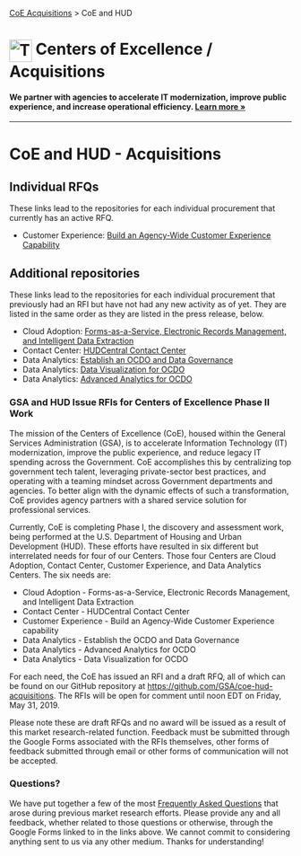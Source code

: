 [CoE Acquisitions](https://github.com/GSA/coe-acquisitions) > CoE and HUD

<h1><img src="https://coe.gsa.gov/img/coe-logomark.svg" width="40px" align="top" alt="The Centers of Excellence Logo"> Centers of Excellence / Acquisitions</h1>

#### We partner with agencies to accelerate IT modernization, improve public experience, and increase operational efficiency. [Learn more »](https://coe.gsa.gov/about/)

---

# CoE and HUD - Acquisitions

## Individual RFQs

These links lead to the repositories for each individual procurement that currently has an active RFQ.

* Customer Experience: [Build an Agency-Wide Customer Experience Capability](https://github.com/GSA/coe-hud-acq-agency-wide-cx)

## Additional repositories

These links lead to the repositories for each individual procurement that previously had an RFI but have not had any new activity as of yet. They are listed in the same order as they are listed in the press release, below.

* Cloud Adoption: [Forms-as-a-Service, Electronic Records Management, and Intelligent Data Extraction](https://github.com/GSA/coe-hud-acq-faas-erm-ide)
* Contact Center: [HUDCentral Contact Center](https://github.com/GSA/coe-hud-acq-hudcentral)
* Data Analytics: [Establish an OCDO and Data Governance](https://github.com/GSA/coe-hud-acq-ocdo)
* Data Analytics: [Data Visualization for OCDO](https://github.com/GSA/coe-hud-acq-data-visualization)
* Data Analytics: [Advanced Analytics for OCDO](https://github.com/GSA/coe-hud-acq-advanced-analytics)

### GSA and HUD Issue RFIs for Centers of Excellence Phase II Work

The mission of the Centers of Excellence (CoE), housed within the General Services Administration (GSA), is to accelerate Information Technology (IT) modernization, improve the public experience, and reduce legacy IT spending across the Government. CoE accomplishes this by centralizing top government tech talent, leveraging private-sector best practices, and operating with a teaming mindset across Government departments and agencies. To better align with the dynamic effects of such a transformation, CoE provides agency partners with a shared service solution for professional services.

Currently, CoE is completing Phase I, the discovery and assessment work, being performed at the U.S. Department of Housing and Urban Development (HUD). These efforts have resulted in six different but interrelated needs for four of our Centers. Those four Centers are Cloud Adoption, Contact Center, Customer Experience, and Data Analytics Centers. The six needs are:

* Cloud Adoption - Forms-as-a-Service, Electronic Records Management, and Intelligent Data Extraction
* Contact Center - HUDCentral Contact Center
* Customer Experience - Build an Agency-Wide Customer Experience capability
* Data Analytics - Establish the OCDO and Data Governance
* Data Analytics - Advanced Analytics for OCDO
* Data Analytics - Data Visualization for OCDO

For each need, the CoE has issued an RFI and a draft RFQ, all of which can be found on our GitHub repository at https://github.com/GSA/coe-hud-acquisitions. The RFIs will be open for comment until noon EDT on Friday, May 31, 2019. 

Please note these are draft RFQs and no award will be issued as a result of this market research-related function. Feedback must be submitted through the Google Forms associated with the RFIs themselves, other forms of feedback submitted through email or other forms of communication will not be accepted. 

### Questions?

We have put together a few of the most [Frequently Asked Questions](FAQ.md) that arose during previous market research efforts. Please provide any and all feedback, whether related to those questions or otherwise, through the Google Forms linked to in the links above. We cannot commit to considering anything sent to us via any other medium. Thanks for understanding!
